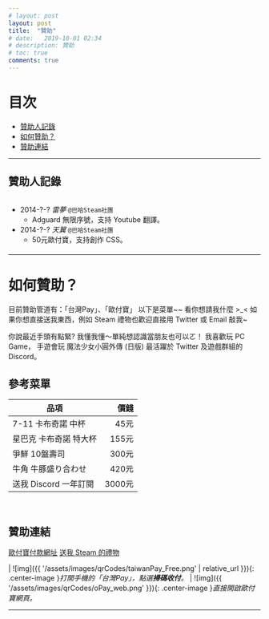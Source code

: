 ```yaml
---
# layout: post
layout: post
title:  "贊助"
# date:   2019-10-01 02:34
# description: 贊助
# toc: true
comments: true
---
```


# 目次
* [贊助人記錄](#贊助人記錄)
* [如何贊助？](#如何贊助) 
* [贊助連結](#贊助連結) 

<!--
 [為何要贊助？](#為何要贊助)
   [緣由](#緣由)
   [廣告](#廣告)
   [願景](#願景)
-->


***
## 贊助人記錄
<div style="overflow-y: scroll; height: 100px" markdown="1">

* 2014-?-? *雷夢* `@巴哈Steam社團`
  * Adguard 無限序號，支持 Youtube 翻譯。
* 2014-?-? *天翼* `@巴哈Steam社團`
  * 50元歐付寶，支持創作 CSS。
  

</div>

***

# 如何贊助？
目前贊助管道有：「台灣Pay」、「歐付寶」
以下是菜單~~ 看你想請我什麼 >_<
如果你想直接送我東西，例如 Steam 禮物也歡迎直接用 Twitter 或 Email 敲我~

你說最近手頭有點緊?
我懂我懂～單純想認識當朋友也可以ㄛ！
我喜歡玩 PC Game，
手遊會玩 魔法少女小圓外傳 (日版)
最活躍於 Twitter 及遊戲群組的 Discord。

## 參考菜單

| 品項                  |價錢   |
| ----------------------|------:|
| 7-11 卡布奇諾 中杯     |45元   |
| 星巴克 卡布奇諾 特大杯  |155元  |
| 爭鮮 10盤壽司          |300元  |
| 牛角 牛豚盛り合わせ     |420元  |
| 送我 Discord 一年訂閱      |3000元 |

<br>

## 贊助連結

[歐付寶付款網址](https://payment.opay.tw/Broadcaster/Donate/6D43E61922E9BA0AB7FE464E7A64E0DD)
[送我 Steam 的禮物](http://steamcommunity.com/id/hollen9)

| ![img]({{ '/assets/images/qrCodes/taiwanPay_Free.png' | relative_url }}){: .center-image }*打開手機的「台灣Pay」，點選**掃碼收付**。* | ![img]({{ '/assets/images/qrCodes/oPay_web.png' }}){: .center-image }*直接開啟歐付寶網頁。* 

***
<!-- 就當作是有緣吧，居然會看原始碼 XD 也不算秘密啦，只是打完之後覺得太多負能量了。 -->
<!-- # 為何要贊助？
## 緣由
首先，你要知道
翻譯一部20分鐘影片需要什麼：
1. 聯繫原作者，靜待回覆。有些會被無視。
2. 看原作者有沒有提供腳本，如果沒有提供，就得用耳朵聽，影片內容在講什麼。
3. 犧牲時間
  * 專有名詞：
  上網 Google，前前後後就會花費數小時。
  * 歌詞押韻：
  走路、吃飯、洗澡、工作休息時間都在想。
  * 影片的字：
  逐格用 Premiere 或 Aegisub 去調整，極花時間。
  * 字型特效：
  反覆套用、評估、修正。

我做影片翻譯的過程，以及獲得大加讚許時是開心的；
但在現實社會的審視下，不禁讓人懷疑這<span style="color: red" markdown="1"> **對生涯有任何幫助嗎？** </span>
相同時間我可以去學更多專業知識，或放縱自己。
這就是為何我放慢更新速度。
我享受做影片翻譯、字幕特效，但是
有各種各種現實上的考量...... 接下來就要說到錢──廣告營利。


## 廣告
相信不少人以為 Youtuber 發大財！
五萬訂閱好厲害，廣告費收不完？
聽我娓娓道來：

2016年以來我僅獲得原作者 @Shippiddge 的營利許可，所以 01~08 集有收過廣告費。
其他影片出現的廣告，完全不在我掌控範圍。那些廣告收益全歸版權擁有者──出自 Youtube 自動判斷版權的機制。

二年來加總為 1,019.23 美元，換算**台幣為 31,570元**。
如各位所見，除以 24 個月，等於每個月領 1300元。

但是，到了 2018 年初，我的廣告收益就被 Google 停用了。
原因是過多重複上傳影片。
雖然沒有違規，所有影片通通還在，帳號也沒有收過警告，
Google 似乎仍不鼓勵這樣的模式。原因如下：

收益雖然歸原作者，
我每部影片也大力推廣原作者頻道鼓吹觀眾訂閱。
但元影片的點閱數則沒有辦法
確確實實是被我瓜分掉。
開一個新的 Youtube 頻道也不是長遠之計，
所以我決定嘗試收受贊助方式。

## 願景
我不妄求靠這吃飯。
我想透過實際的行動，化解我心中的疑惑。
就算結果不如意，至少也無怨無悔。

*** -->